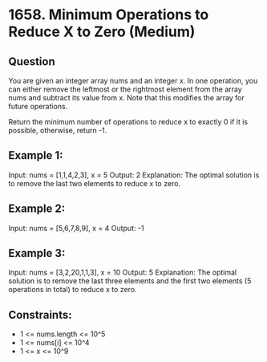 # 1658. Minimum Operations to Reduce X to Zero (Medium)

## Question

You are given an integer array nums and an integer x. In one operation, you can either remove the leftmost or the rightmost element from the array nums and subtract its value from x. Note that this modifies the array for future operations.

Return the minimum number of operations to reduce x to exactly 0 if it is possible, otherwise, return -1.

 
## Example 1:
Input: nums = [1,1,4,2,3], x = 5
Output: 2
Explanation: The optimal solution is to remove the last two elements to reduce x to zero.


## Example 2:
Input: nums = [5,6,7,8,9], x = 4
Output: -1


## Example 3:
Input: nums = [3,2,20,1,1,3], x = 10
Output: 5
Explanation: The optimal solution is to remove the last three elements and the first two elements (5 operations in total) to reduce x to zero.
 

## Constraints:
- 1 <= nums.length <= 10^5
- 1 <= nums[i] <= 10^4
- 1 <= x <= 10^9
